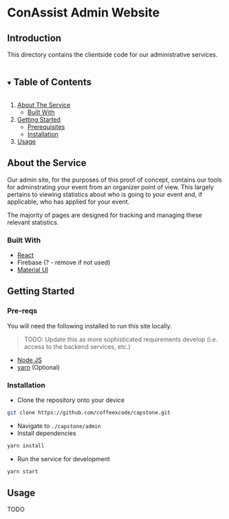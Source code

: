 # ConAssist Admin Website
## Introduction
This directory contains the clientside code for our administrative services.

<details open="open">
  <summary><h2 style="display: inline-block">Table of Contents</h2></summary>
  <ol>
    <li>
      <a href="#about-the-project">About The Service</a>
      <ul>
        <li><a href="#built-with">Built With</a></li>
      </ul>
    </li>
    <li>
      <a href="#getting-started">Getting Started</a>
      <ul>
        <li><a href="#prerequisites">Prerequisites</a></li>
        <li><a href="#installation">Installation</a></li>
      </ul>
    </li>
    <li><a href="#usage">Usage</a></li>
  </ol>
</details>

## About the Service

Our admin site, for the purposes of this proof of concept, contains our tools
for adminstrating your event from an organizer point of view. This largely pertains to viewing statistics about who is going to your event and, if applicable, who has applied for your event. 

The majority of pages are designed for tracking and managing these relevant statistics.

### Built With
* [React](https://reactjs.org/)
* Firebase (? - remove if not used)
* [Material UI](https://material-ui.com/)

## Getting Started
### Pre-reqs
You will need the following installed to run this site locally.
> TODO: Update this as more sophisticated requirements develop (i.e. access to the backend services, etc.)

* [Node JS](https://nodejs.org/en/)
* [yarn](https://yarnpkg.com/) (Optional)

### Installation
* Clone the repository onto your device
```sh
git clone https://github.com/coffeexcode/capstone.git
```
* Navigate to `./capstone/admin`
* Install dependencies
```sh
yarn install
```
* Run the service for development
```sh
yarn start
```
## Usage
TODO